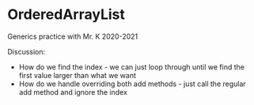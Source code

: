 # OrderedArrayList
Generics practice with Mr. K 2020-2021

Discussion:
- How do we find the index - we can just loop through until we find the first value larger than what we want
- How do we handle overriding both add methods - just call the regular add method and ignore the index
